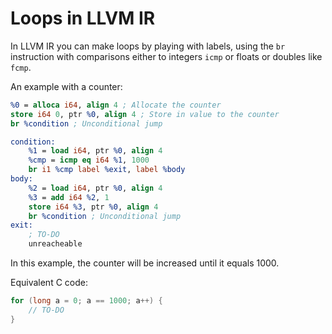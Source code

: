 # Loops in LLVM IR

In LLVM IR you can make loops by playing with labels, using the `br` instruction with comparisons either to integers `icmp` or floats or doubles like `fcmp`.

An example with a counter:

```llvm
%0 = alloca i64, align 4 ; Allocate the counter
store i64 0, ptr %0, align 4 ; Store in value to the counter
br %condition ; Unconditional jump

condition:
    %1 = load i64, ptr %0, align 4
    %cmp = icmp eq i64 %1, 1000
    br i1 %cmp label %exit, label %body
body:
    %2 = load i64, ptr %0, align 4
    %3 = add i64 %2, 1
    store i64 %3, ptr %0, align 4
    br %condition ; Unconditional jump
exit:
    ; TO-DO
    unreacheable
```

In this example, the counter will be increased until it equals 1000.

Equivalent C code:

```c
for (long a = 0; a == 1000; a++) {
    // TO-DO
}
```
